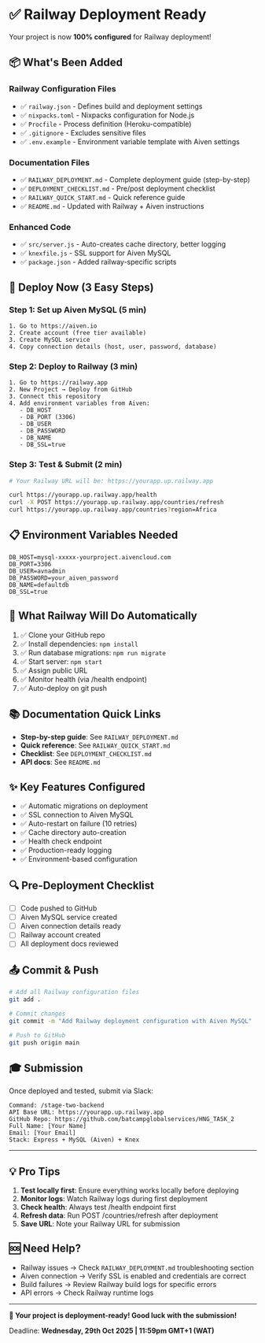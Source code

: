 # ✅ Railway Deployment Ready

Your project is now **100% configured** for Railway deployment!

## 📦 What's Been Added

### Railway Configuration Files
- ✅ `railway.json` - Defines build and deployment settings
- ✅ `nixpacks.toml` - Nixpacks configuration for Node.js
- ✅ `Procfile` - Process definition (Heroku-compatible)
- ✅ `.gitignore` - Excludes sensitive files
- ✅ `.env.example` - Environment variable template with Aiven settings

### Documentation Files
- ✅ `RAILWAY_DEPLOYMENT.md` - Complete deployment guide (step-by-step)
- ✅ `DEPLOYMENT_CHECKLIST.md` - Pre/post deployment checklist
- ✅ `RAILWAY_QUICK_START.md` - Quick reference guide
- ✅ `README.md` - Updated with Railway + Aiven instructions

### Enhanced Code
- ✅ `src/server.js` - Auto-creates cache directory, better logging
- ✅ `knexfile.js` - SSL support for Aiven MySQL
- ✅ `package.json` - Added railway-specific scripts

## 🚀 Deploy Now (3 Easy Steps)

### Step 1: Set up Aiven MySQL (5 min)
```
1. Go to https://aiven.io
2. Create account (free tier available)
3. Create MySQL service
4. Copy connection details (host, user, password, database)
```

### Step 2: Deploy to Railway (3 min)
```
1. Go to https://railway.app
2. New Project → Deploy from GitHub
3. Connect this repository
4. Add environment variables from Aiven:
   - DB_HOST
   - DB_PORT (3306)
   - DB_USER
   - DB_PASSWORD
   - DB_NAME
   - DB_SSL=true
```

### Step 3: Test & Submit (2 min)
```bash
# Your Railway URL will be: https://yourapp.up.railway.app

curl https://yourapp.up.railway.app/health
curl -X POST https://yourapp.up.railway.app/countries/refresh
curl https://yourapp.up.railway.app/countries?region=Africa
```

## 📋 Environment Variables Needed

```env
DB_HOST=mysql-xxxxx-yourproject.aivencloud.com
DB_PORT=3306
DB_USER=avnadmin
DB_PASSWORD=your_aiven_password
DB_NAME=defaultdb
DB_SSL=true
```

## 🎯 What Railway Will Do Automatically

1. ✅ Clone your GitHub repo
2. ✅ Install dependencies: `npm install`
3. ✅ Run database migrations: `npm run migrate`
4. ✅ Start server: `npm start`
5. ✅ Assign public URL
6. ✅ Monitor health (via /health endpoint)
7. ✅ Auto-deploy on git push

## 📚 Documentation Quick Links

- **Step-by-step guide**: See `RAILWAY_DEPLOYMENT.md`
- **Quick reference**: See `RAILWAY_QUICK_START.md`
- **Checklist**: See `DEPLOYMENT_CHECKLIST.md`
- **API docs**: See `README.md`

## ✨ Key Features Configured

- ✅ Automatic migrations on deployment
- ✅ SSL connection to Aiven MySQL
- ✅ Auto-restart on failure (10 retries)
- ✅ Cache directory auto-creation
- ✅ Health check endpoint
- ✅ Production-ready logging
- ✅ Environment-based configuration

## 🔍 Pre-Deployment Checklist

- [ ] Code pushed to GitHub
- [ ] Aiven MySQL service created
- [ ] Aiven connection details ready
- [ ] Railway account created
- [ ] All deployment docs reviewed

## 📤 Commit & Push

```bash
# Add all Railway configuration files
git add .

# Commit changes
git commit -m "Add Railway deployment configuration with Aiven MySQL"

# Push to GitHub
git push origin main
```

## 🎓 Submission

Once deployed and tested, submit via Slack:

```
Command: /stage-two-backend
API Base URL: https://yourapp.up.railway.app
GitHub Repo: https://github.com/batcampglobalservices/HNG_TASK_2
Full Name: [Your Name]
Email: [Your Email]
Stack: Express + MySQL (Aiven) + Knex
```

---

## 💡 Pro Tips

1. **Test locally first**: Ensure everything works locally before deploying
2. **Monitor logs**: Watch Railway logs during first deployment
3. **Check health**: Always test /health endpoint first
4. **Refresh data**: Run POST /countries/refresh after deployment
5. **Save URL**: Note your Railway URL for submission

## 🆘 Need Help?

- Railway issues → Check `RAILWAY_DEPLOYMENT.md` troubleshooting section
- Aiven connection → Verify SSL is enabled and credentials are correct
- Build failures → Review Railway build logs for specific errors
- API errors → Check Railway runtime logs

---

**🎉 Your project is deployment-ready! Good luck with the submission!**

Deadline: **Wednesday, 29th Oct 2025 | 11:59pm GMT+1 (WAT)**
